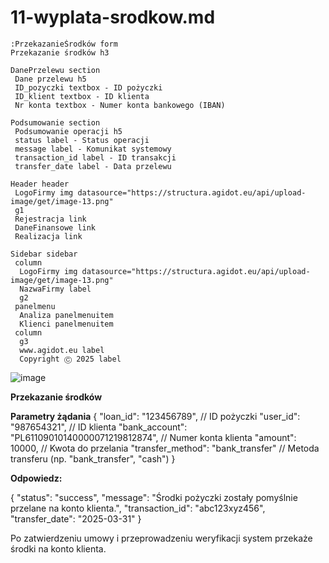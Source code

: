 # 11-wyplata-srodkow.md

```
:PrzekazanieŚrodków form
Przekazanie środków h3

DanePrzelewu section
 Dane przelewu h5
 ID_pozyczki textbox - ID pożyczki
 ID_klient textbox - ID klienta
 Nr konta textbox - Numer konta bankowego (IBAN)

Podsumowanie section
 Podsumowanie operacji h5
 status label - Status operacji
 message label - Komunikat systemowy
 transaction_id label - ID transakcji
 transfer_date label - Data przelewu

Header header
 LogoFirmy img datasource="https://structura.agidot.eu/api/upload-image/get/image-13.png"
 g1
 Rejestracja link 
 DaneFinansowe link
 Realizacja link

Sidebar sidebar
 column
  LogoFirmy img datasource="https://structura.agidot.eu/api/upload-image/get/image-13.png"
  NazwaFirmy label
  g2
 panelmenu
  Analiza panelmenuitem
  Klienci panelmenuitem
 column
  g3 
  www.agidot.eu label
  Copyright Ⓒ 2025 label

```
![image](https://github.com/user-attachments/assets/1fcec705-53b6-4642-ba26-e1a111efb5fa)




**Przekazanie środków**

**Parametry żądania**
{
  "loan_id": "123456789",      // ID pożyczki
  "user_id": "987654321",      // ID klienta
  "bank_account": "PL61109010140000071219812874", // Numer konta klienta
  "amount": 10000,             // Kwota do przelania
  "transfer_method": "bank_transfer" // Metoda transferu (np. "bank_transfer", "cash")
}


**Odpowiedz:**

{
  "status": "success",
  "message": "Środki pożyczki zostały pomyślnie przelane na konto klienta.",
  "transaction_id": "abc123xyz456",
  "transfer_date": "2025-03-31"
}


Po zatwierdzeniu umowy i przeprowadzeniu weryfikacji system przekaże środki na konto klienta.
